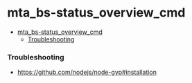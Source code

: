 # mta_bs-status_overview_cmd

- [mta_bs-status_overview_cmd](#mta_bs-status_overview_cmd)
    - [Troubleshooting](#troubleshooting)

### Troubleshooting

- https://github.com/nodejs/node-gyp#installation